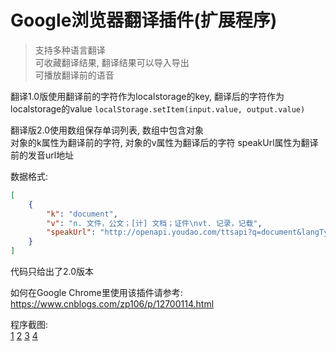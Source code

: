 # Google浏览器翻译插件(扩展程序)
>支持多种语言翻译  
>可收藏翻译结果, 翻译结果可以导入导出  
>可播放翻译前的语音

翻译1.0版使用翻译前的字符作为localstorage的key, 翻译后的字符作为localstorage的value
`localStorage.setItem(input.value, output.value)`

翻译版2.0使用数组保存单词列表, 数组中包含对象  
对象的k属性为翻译前的字符, 对象的v属性为翻译后的字符 
speakUrl属性为翻译前的发音url地址

数据格式:
```json
[
    {
        "k": "document",
        "v": "n. 文件，公文；[计] 文档；证件\nvt. 记录，记载",
        "speakUrl": "http://openapi.youdao.com/ttsapi?q=document&langType=en&sign=8049C3D33725F4BC304B54F097359A6E&salt=1606716826274&voice=4&format=mp4&appKey=2423360539ba5632&ttsVoiceStrict=false"
    }
]
```

代码只给出了2.0版本  

如何在Google Chrome里使用该插件请参考: https://www.cnblogs.com/zp106/p/12700114.html

程序截图:  
[1](./程序截图/1.png)
[2](./程序截图/2.png)
[3](./程序截图/3.png)
[4](./程序截图/4.png)
